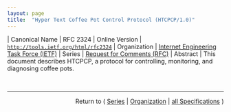 ```yaml
---
layout: page
title:  "Hyper Text Coffee Pot Control Protocol (HTCPCP/1.0)"
---
```


| Canonical Name | RFC 2324
| Online Version | [`http://tools.ietf.org/html/rfc2324`](http://tools.ietf.org/html/rfc2324)
| Organization | [Internet Engineering Task Force (IETF)](..)
| Series | [Request for Comments (RFC)](.)
| Abstract | This document describes HTCPCP, a protocol for controlling, monitoring, and diagnosing coffee pots.

<br/>
<hr/>

<p style="text-align: right">Return to ( <a href="./">Series</a> | <a href="../">Organization</a> | <a href="../../">all Specifications</a> )</p>